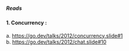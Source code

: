 ##### Reads

#### 1. Concurrency : </br>
 a. https://go.dev/talks/2012/concurrency.slide#1 </br>
 b. https://go.dev/talks/2012/chat.slide#10 </br>